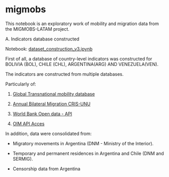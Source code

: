 # migmobs

This notebook is an exploratory work of mobility and migration data from the MIGMOBS-LATAM project.

A. Indicators database constructed

Notebook:
[dataset_construction_v3.ipynb](https://github.com/natdebandi/migmobs2/blob/261891da54feb6231536a6b91b2f2c8e6a24707a/dataset_construction_v3.ipynb)

First of all, a database of country-level indicators was constructed for
BOLIVIA (BOL), CHILE (CHL), ARGENTINA(ARG) AND VENEZUELA(VEN).

The indicators are constructed from multiple databases.


Particularly of:

1) [Global Transnational mobility database](https://migrationpolicycentre.eu/global-mobilities/)

2) [Annual Bilateral Migration CRIS-UNU](https://riks.cris.unu.edu/annual-bilateral-migration-data)

3) [World Bank Open data - API](https://data.worldbank.org/)
   
4) [OIM API Acces](https://www.migrationdataportal.org/)

In addition, data were consolidated from:

- Migratory movements in Argentina (DNM - Ministry of the Interior).
  
- Temporary and permanent residences in Argentina and Chile (DNM and SERMIG).
  
- Censorship data from Argentina





